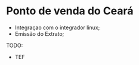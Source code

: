 Ponto de venda do Ceará
========================

- Integraçao com o integrador linux;
- Emissão do Extrato;


TODO:
- TEF
